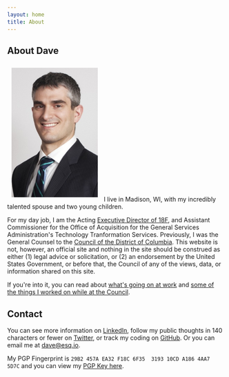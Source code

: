 ```yaml
---
layout: home
title: About
---
```


## About Dave

<img src="/assets/images/Zvenyach.jpg" class=".visible-sm img-circle pull-right" width="200" style="padding:10px" />
I live in Madison, WI, with my incredibly talented spouse and two young children.

For my day job, I am the Acting [Executive Director of 18F](https://18f.gsa.gov), and Assistant Commissioner for the Office of Acquisition for the General Services Administration's Technology Tranformation Services. Previously, I was the General Counsel to the [Council of the District of Columbia](http://dccouncil.us). This website is not, however, an official site and nothing in the site should be construed as either (1) legal advice or solicitation, or (2) an endorsement by the United States Government, or before that, the Council of any of the views, data, or information shared on this site.

If you're into it, you can read about [what's going on at work](https://18f.gsa.gov/blog/) and [some of the things I worked on while at the Council](http://www.govexec.com/state-local/2014/07/ultimate-open-government-unlocking-laws/87997/).

## Contact

You can see more information on [LinkedIn](https://www.linkedin.com/in/vdavez/), follow my public thoughts in 140 characters or fewer on [Twitter](https://twitter.com/vdavez), or track my coding on [GitHub](https://github.com/vzvenyach). Or you can email me at [dave@esq.io](mailto:dave@esq.io).

My PGP Fingerprint is `29B2 457A EA32 F18C 6F35  3193 10CD A186 4AA7 5D7C` and you can view my [PGP Key here](/vdavez_key.asc).
